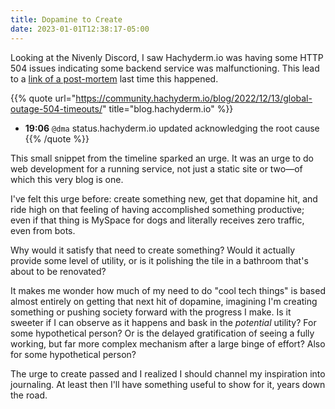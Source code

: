 ```yaml
---
title: Dopamine to Create
date: 2023-01-01T12:38:17-05:00
---
```


Looking at the Nivenly Discord, I saw Hachyderm.io was having some HTTP 504 issues indicating some backend service was malfunctioning. This lead to a [link of a post-mortem](https://community.hachyderm.io/blog/2022/12/13/global-outage-504-timeouts/) last time this happened.

{{% quote url="https://community.hachyderm.io/blog/2022/12/13/global-outage-504-timeouts/" title="blog.hachyderm.io" %}}

- **19:06** `@dma` status.hachyderm.io updated acknowledging the root cause
  {{% /quote %}}

This small snippet from the timeline sparked an urge. It was an urge to do web development for a running service, not just a static site or two&mdash;of which this very blog is one.

I've felt this urge before: create something new, get that dopamine hit, and ride high on that feeling of having accomplished something productive; even if that thing is MySpace for dogs and literally receives zero traffic, even from bots.

Why would it satisfy that need to create something? Would it actually provide some level of utility, or is it polishing the tile in a bathroom that's about to be renovated?

It makes me wonder how much of my need to do "cool tech things" is based almost entirely on getting that next hit of dopamine, imagining I'm creating something or pushing society forward with the progress I make. Is it sweeter if I can observe as it happens and bask in the _potential_ utility? For some hypothetical person? Or is the delayed gratification of seeing a fully working, but far more complex mechanism after a large binge of effort? Also for some hypothetical person?

The urge to create passed and I realized I should channel my inspiration into journaling. At least then I'll have something useful to show for it, years down the road.
